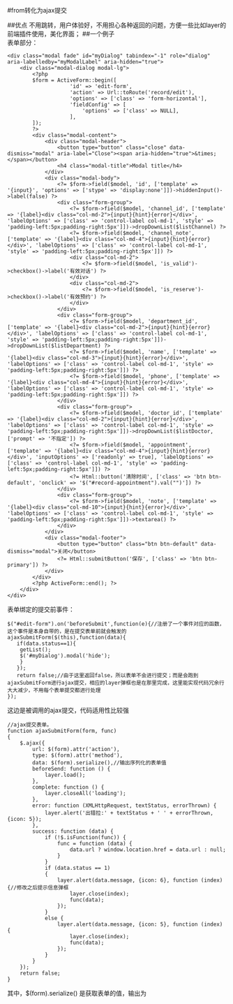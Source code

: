 #from转化为ajax提交

##优点
不用跳转，用户体验好，不用担心各种返回的问题，方便一些比如layer的前端插件使用，美化界面；
##一个例子  
表单部分：  

    <div class="modal fade" id="myDialog" tabindex="-1" role="dialog" aria-labelledby="myModalLabel" aria-hidden="true">
        <div class="modal-dialog modal-lg">
            <?php
            $form = ActiveForm::begin([
                        'id' => 'edit-form',
                        'action' => Url::toRoute('record/edit'),
                        'options' => ['class' => 'form-horizontal'],
                        'fieldConfig' => [
                            'options' => ['class' => NULL],
                        ],
            ]);
            ?>
            <div class="modal-content">
                <div class="modal-header">
                    <button type="button" class="close" data-dismiss="modal" aria-label="Close"><span aria-hidden="true">&times;</span></button>
                    <h4 class="modal-title">Modal title</h4>
                </div>
                <div class="modal-body">
                    <?= $form->field($model, 'id', ['template' => '{input}', 'options' => ['stype' => 'display:none']])->hiddenInput()->label(false) ?>
                    <div class="form-group">
                        <?= $form->field($model, 'channel_id', ['template' => '{label}<div class="col-md-2">{input}{hint}{error}</div>', 'labelOptions' => ['class' => 'control-label col-md-1', 'style' => 'padding-left:5px;padding-right:5px']])->dropDownList($listChannel) ?>
                        <?= $form->field($model, 'channel_note', ['template' => '{label}<div class="col-md-4">{input}{hint}{error}</div>', 'labelOptions' => ['class' => 'control-label col-md-1', 'style' => 'padding-left:5px;padding-right:5px']]) ?>
                        <div class="col-md-2">
                            <?= $form->field($model, 'is_valid')->checkbox()->label('有效对话') ?>
                        </div>
                        <div class="col-md-2">
                            <?= $form->field($model, 'is_reserve')->checkbox()->label('有效预约') ?>
                        </div>
                    </div>
                    <div class="form-group">
                        <?= $form->field($model, 'department_id', ['template' => '{label}<div class="col-md-2">{input}{hint}{error}</div>', 'labelOptions' => ['class' => 'control-label col-md-1', 'style' => 'padding-left:5px;padding-right:5px']])->dropDownList($listDepartment) ?>
                        <?= $form->field($model, 'name', ['template' => '{label}<div class="col-md-3">{input}{hint}{error}</div>', 'labelOptions' => ['class' => 'control-label col-md-1', 'style' => 'padding-left:5px;padding-right:5px']]) ?>
                        <?= $form->field($model, 'phone', ['template' => '{label}<div class="col-md-4">{input}{hint}{error}</div>', 'labelOptions' => ['class' => 'control-label col-md-1', 'style' => 'padding-left:5px;padding-right:5px']]) ?>
                    </div>
                    <div class="form-group">
                        <?= $form->field($model, 'doctor_id', ['template' => '{label}<div class="col-md-2">{input}{hint}{error}</div>', 'labelOptions' => ['class' => 'control-label col-md-1', 'style' => 'padding-left:5px;padding-right:5px']])->dropDownList($listDoctor, ['prompt' => '不指定']) ?>
                        <?= $form->field($model, 'appointment', ['template' => '{label}<div class="col-md-4">{input}{hint}{error}</div>', 'inputOptions' => ['readonly' => true], 'labelOptions' => ['class' => 'control-label col-md-1', 'style' => 'padding-left:5px;padding-right:5px']]) ?>
                        <?= Html::button('清除时间', ['class' => 'btn btn-default', 'onclick' => '$("#record-appointment").val("")']) ?>
                    </div>
                    <div class="form-group">
                        <?= $form->field($model, 'note', ['template' => '{label}<div class="col-md-10">{input}{hint}{error}</div>', 'labelOptions' => ['class' => 'control-label col-md-1', 'style' => 'padding-left:5px;padding-right:5px']])->textarea() ?>
                    </div>
                </div>
                <div class="modal-footer">
                    <button type="button" class="btn btn-default" data-dismiss="modal">关闭</button>
                    <?= Html::submitButton('保存', ['class' => 'btn btn-primary']) ?>
                </div>
            </div>
            <?php ActiveForm::end(); ?>
        </div>
    </div>

表单绑定的提交前事件：  

	$("#edit-form").on('beforeSubmit',function(e){//注册了一个事件对应的函数，这个事件是本身自带的，是在提交表单前就会触发的
	ajaxSubmitForm($(this),function(data){
	   if(data.status==1){
	   	getList();
	    $('#myDialog').modal('hide');
	    }
	   });
	   return false;//由于这里返回false，所以表单不会进行提交；而是会跑到ajaxSubmitForm进行ajax提交，相应的layer弹框也是在那里完成，这里能实现代码冗余行大大减少，不用每个表单提交都进行处理
	});  
这边是被调用的ajax提交，代码适用性比较强  

	//ajax提交表单。
	function ajaxSubmitForm(form, func)
	{
	    $.ajax({
	        url: $(form).attr('action'),
	        type: $(form).attr('method'),
	        data: $(form).serialize(),//输出序列化的表单值
	        beforeSend: function () {
	            layer.load();
	        },
	        complete: function () {
	            layer.closeAll('loading');
	        },
	        error: function (XMLHttpRequest, textStatus, errorThrown) {
	            layer.alert('出错拉:' + textStatus + ' ' + errorThrown, {icon: 5});
	        },
	        success: function (data) {
	            if (!$.isFunction(func)) {
	                func = function (data) {
	                    data.url ? window.location.href = data.url : null;
	                }
	            }
	            if (data.status == 1)
	            {
	                layer.alert(data.message, {icon: 6}, function (index) {//修改之后提示信息弹框
	                    layer.close(index);
	                    func(data);
	                });
	            }
	            else {
	                layer.alert(data.message, {icon: 5}, function (index) {
	                    layer.close(index);
	                    func(data);
	                });
	            }
	        }
	    });
	    return false;
	}


其中，$(form).serialize() 是获取表单的值，输出为



